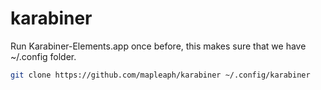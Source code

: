 # karabiner

Run Karabiner-Elements.app once before, this makes sure that we have ~/.config folder.

```bash
git clone https://github.com/mapleaph/karabiner ~/.config/karabiner
```
